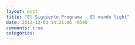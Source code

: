```yaml
---
layout: post
title: "El Siguiente Programa - El mundo light"
date: 2013-12-03 14:21:06 -0500
comments: true
categories: 
---
```

